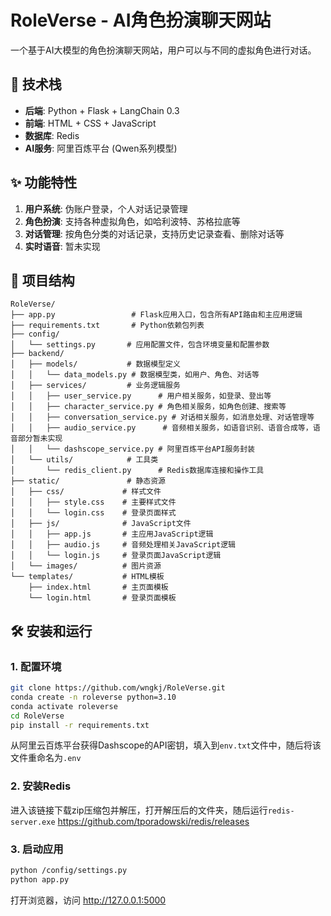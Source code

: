 # RoleVerse - AI角色扮演聊天网站

一个基于AI大模型的角色扮演聊天网站，用户可以与不同的虚拟角色进行对话。

## 🚀 技术栈

- **后端**: Python + Flask + LangChain 0.3
- **前端**: HTML + CSS + JavaScript  
- **数据库**: Redis
- **AI服务**: 阿里百炼平台 (Qwen系列模型)

## ✨ 功能特性

1. **用户系统**: 伪账户登录，个人对话记录管理
2. **角色扮演**: 支持各种虚拟角色，如哈利波特、苏格拉底等
3. **对话管理**: 按角色分类的对话记录，支持历史记录查看、删除对话等
4. **实时语音**: 暂未实现

## 📁 项目结构

```
RoleVerse/
├── app.py                 # Flask应用入口，包含所有API路由和主应用逻辑
├── requirements.txt       # Python依赖包列表
├── config/
│   └── settings.py       # 应用配置文件，包含环境变量和配置参数
├── backend/
│   ├── models/           # 数据模型定义
│   │   └── data_models.py # 数据模型类，如用户、角色、对话等
│   ├── services/         # 业务逻辑服务
│   │   ├── user_service.py      # 用户相关服务，如登录、登出等
│   │   ├── character_service.py # 角色相关服务，如角色创建、搜索等
│   │   ├── conversation_service.py # 对话相关服务，如消息处理、对话管理等
│   │   ├── audio_service.py      # 音频相关服务，如语音识别、语音合成等，语音部分暂未实现
│   │   └── dashscope_service.py # 阿里百炼平台API服务封装
│   └── utils/            # 工具类
│       └── redis_client.py      # Redis数据库连接和操作工具
├── static/               # 静态资源
│   ├── css/             # 样式文件
│   │   ├── style.css    # 主要样式文件
│   │   └── login.css    # 登录页面样式
│   ├── js/              # JavaScript文件
│   │   ├── app.js       # 主应用JavaScript逻辑
│   │   ├── audio.js     # 音频处理相关JavaScript逻辑
│   │   └── login.js     # 登录页面JavaScript逻辑
│   └── images/          # 图片资源
└── templates/           # HTML模板
    ├── index.html       # 主页面模板
    └── login.html       # 登录页面模板
```

## 🛠️ 安装和运行

### 1. 配置环境

```bash
git clone https://github.com/wngkj/RoleVerse.git
conda create -n roleverse python=3.10
conda activate roleverse
cd RoleVerse
pip install -r requirements.txt
```

从阿里云百炼平台获得Dashscope的API密钥，填入到`env.txt`文件中，随后将该文件重命名为`.env`

### 2. 安装Redis

进入该链接下载zip压缩包并解压，打开解压后的文件夹，随后运行`redis-server.exe`
https://github.com/tporadowski/redis/releases

### 3. 启动应用

```bash
python /config/settings.py
python app.py
```

打开浏览器，访问 http://127.0.0.1:5000